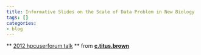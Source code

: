 ```yaml
---
title: Informative Slides on the Scale of Data Problem in New Biology
tags: []
categories:
- blog
---
```

** [2012 hpcuserforum talk](http://www.slideshare.net/c.titus.brown/2012-hpcuserforum-talk) ** from **[c.titus.brown](http://www.slideshare.net/c.titus.brown)**
<!--more-->

